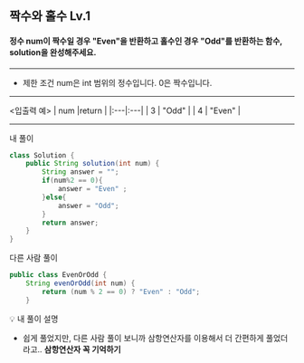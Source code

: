 
## 짝수와 홀수 Lv.1
#### 정수 num이 짝수일 경우 "Even"을 반환하고 홀수인 경우 "Odd"를 반환하는 함수, solution을 완성해주세요.

--- 
* 제한 조건
num은 int 범위의 정수입니다.
0은 짝수입니다.

--- 
<입출력 예>
| num	|return |
|:---|:---|
| 3 | "Odd" |
| 4 	| "Even" |

--- 
내 풀이 
```java
class Solution {
    public String solution(int num) {
        String answer = "";
        if(num%2 == 0){
            answer = "Even" ;
        }else{
            answer = "Odd";          
        }
        return answer;
    }
}
```

다른 사람 풀이
```java
public class EvenOrOdd {
    String evenOrOdd(int num) {
        return (num % 2 == 0) ? "Even" : "Odd";
    }
```



💡 내 풀이 설명
- 쉽게 풀었지만, 다른 사람 풀이 보니까 삼항연산자를 이용해서 더 간편하게 풀었더라고.. **삼항연산자 꼭 기억하기**